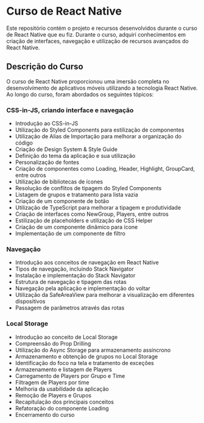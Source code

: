 # Curso de React Native

Este repositório contém o projeto e recursos desenvolvidos durante o curso de React Native que eu fiz. Durante o curso, adquiri conhecimentos em criação de interfaces, navegação e utilização de recursos avançados do React Native.

## Descrição do Curso

O curso de React Native proporcionou uma imersão completa no desenvolvimento de aplicativos móveis utilizando a tecnologia React Native. Ao longo do curso, foram abordados os seguintes tópicos:

### CSS-in-JS, criando interface e navegação
- Introdução ao CSS-in-JS
- Utilização do Styled Components para estilização de componentes
- Utilização de Alias de Importação para melhorar a organização do código
- Criação de Design System & Style Guide
- Definição do tema da aplicação e sua utilização
- Personalização de fontes
- Criação de componentes como Loading, Header, Highlight, GroupCard, entre outros
- Utilização de bibliotecas de ícones
- Resolução de conflitos de tipagem do Styled Components
- Listagem de grupos e tratamento para lista vazia
- Criação de um componente de botão
- Utilização de TypeScript para melhorar a tipagem e produtividade
- Criação de interfaces como NewGroup, Players, entre outros
- Estilização de placeholders e utilização de CSS Helper
- Criação de um componente dinâmico para ícone
- Implementação de um componente de filtro

### Navegação
- Introdução aos conceitos de navegação em React Native
- Tipos de navegação, incluindo Stack Navigator
- Instalação e implementação do Stack Navigator
- Estrutura de navegação e tipagem das rotas
- Navegação pela aplicação e implementação do voltar
- Utilização da SafeAreaView para melhorar a visualização em diferentes dispositivos
- Passagem de parâmetros através das rotas

### Local Storage
- Introdução ao conceito de Local Storage
- Compreensão do Prop Drilling
- Utilização do Async Storage para armazenamento assíncrono
- Armazenamento e obtenção de grupos no Local Storage
- Identificação do foco na tela e tratamento de exceções
- Armazenamento e listagem de Players
- Carregamento de Players por Grupo e Time
- Filtragem de Players por time
- Melhoria da usabilidade da aplicação
- Remoção de Players e Grupos
- Recapitulação dos principais conceitos
- Refatoração do componente Loading
- Encerramento do curso

